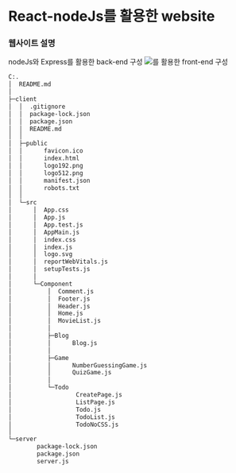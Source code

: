 # React-nodeJs를 활용한 website

### 웹사이트 설명

nodeJs와 Express를 활용한 back-end 구성 <img src="https://img.shields.io/badge/react-61DAFB?style=for-the-badge&logo=reactos&logoColor=black">를 활용한 front-end 구성



```bash
C:.
│  README.md
│
├─client
│  │  .gitignore
│  │  package-lock.json
│  │  package.json
│  │  README.md
│  │
│  ├─public
│  │      favicon.ico
│  │      index.html
│  │      logo192.png
│  │      logo512.png
│  │      manifest.json
│  │      robots.txt
│  │
│  └─src
│      │  App.css
│      │  App.js
│      │  App.test.js
│      │  AppMain.js
│      │  index.css
│      │  index.js
│      │  logo.svg
│      │  reportWebVitals.js
│      │  setupTests.js
│      │
│      └─Component
│          │  Comment.js
│          │  Footer.js
│          │  Header.js
│          │  Home.js
│          │  MovieList.js
│          │
│          ├─Blog
│          │      Blog.js
│          │
│          ├─Game
│          │      NumberGuessingGame.js
│          │      QuizGame.js
│          │
│          └─Todo
│                  CreatePage.js
│                  ListPage.js
│                  Todo.js
│                  TodoList.js
│                  TodoNoCSS.js
│
└─server
        package-lock.json
        package.json
        server.js

```

        